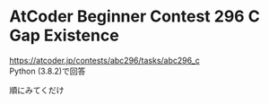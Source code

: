 # AtCoder Beginner Contest 296 C Gap Existence  
https://atcoder.jp/contests/abc296/tasks/abc296_c  
Python (3.8.2)で回答  

順にみてくだけ
